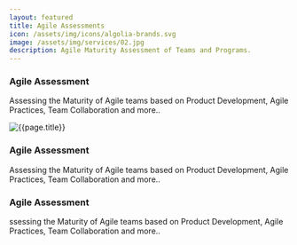```yaml
---
layout: featured
title: Agile Assessments
icon: /assets/img/icons/algolia-brands.svg
image: /assets/img/services/02.jpg
description: Agile Maturity Assessment of Teams and Programs.
---
```


<div class="row">
    <div class="col-md-12">
        <div class="service-details mb-40">
            <h3>Agile Assessment</h3>
            <p>Assessing the Maturity of Agile teams based on Product Development, Agile Practices, Team Collaboration and more..</p>
        </div>
    </div>
</div>
<div class="row">
    <div class="col-xl-6 col-lg-12">
        <div class="s-details-img mb-30">
            <img src="{{site.baseurl}}/assets/img/service/1.jpg" alt="{{page.title}}">
        </div>
    </div>
    <div class="col-xl-6 col-lg-12">
        <div class="service-details mb-40">
            <h3>Agile Assessment</h3>
            <p>Assessing the Maturity of Agile teams based on Product Development, Agile Practices, Team Collaboration and more..</p>
        </div>
    </div>
</div>
<div class="service-details mb-30">
    <h3>Agile Assessment</h3>
    <p>ssessing the Maturity of Agile teams based on Product Development, Agile Practices, Team Collaboration and more..</p>
</div>
